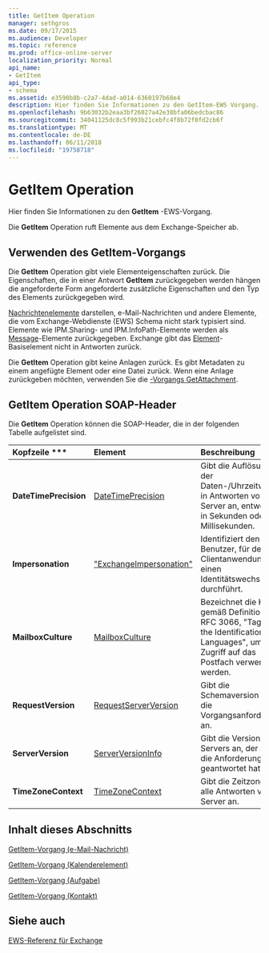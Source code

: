 ```yaml
---
title: GetItem Operation
manager: sethgros
ms.date: 09/17/2015
ms.audience: Developer
ms.topic: reference
ms.prod: office-online-server
localization_priority: Normal
api_name:
- GetItem
api_type:
- schema
ms.assetid: e3590b8b-c2a7-4dad-a014-6360197b68e4
description: Hier finden Sie Informationen zu den GetItem-EWS Vorgang.
ms.openlocfilehash: 9b63032b2eaa3bf26027a42e38bfa06bedcbac86
ms.sourcegitcommit: 34041125dc8c5f993b21cebfc4f8b72f0fd2cb6f
ms.translationtype: MT
ms.contentlocale: de-DE
ms.lasthandoff: 06/11/2018
ms.locfileid: "19758718"
---
```

# <a name="getitem-operation"></a>GetItem Operation

Hier finden Sie Informationen zu den **GetItem** -EWS-Vorgang. 
  
Die **GetItem** Operation ruft Elemente aus dem Exchange-Speicher ab. 
  
## <a name="using-the-getitem-operation"></a>Verwenden des GetItem-Vorgangs

Die **GetItem** Operation gibt viele Elementeigenschaften zurück. Die Eigenschaften, die in einer Antwort **GetItem** zurückgegeben werden hängen die angeforderte Form angeforderte zusätzliche Eigenschaften und den Typ des Elements zurückgegeben wird. 
  
[Nachrichtenelemente](message-ex15websvcsotherref.md) darstellen, e-Mail-Nachrichten und andere Elemente, die vom Exchange-Webdienste (EWS) Schema nicht stark typisiert sind. Elemente wie IPM.Sharing- und IPM.InfoPath-Elemente werden als [Message](message-ex15websvcsotherref.md)-Elemente zurückgegeben. Exchange gibt das [Element](item.md)-Basiselement nicht in Antworten zurück. 
  
Die **GetItem** Operation gibt keine Anlagen zurück. Es gibt Metadaten zu einem angefügte Element oder eine Datei zurück. Wenn eine Anlage zurückgeben möchten, verwenden Sie die [-Vorgangs GetAttachment](getattachment-operation.md).
  
## <a name="getitem-operation-soap-headers"></a>GetItem Operation SOAP-Header

Die **GetItem** Operation können die SOAP-Header, die in der folgenden Tabelle aufgelistet sind. 
  
|Kopfzeile ***|****Element****|****Beschreibung****|
|:-----|:-----|:-----|
|**DateTimePrecision** <br/> |[DateTimePrecision](datetimeprecision.md) <br/> |Gibt die Auflösung der Daten-/Uhrzeitwerte in Antworten vom Server an, entweder in Sekunden oder in Millisekunden.  <br/> |
|**Impersonation** <br/> |["ExchangeImpersonation"](exchangeimpersonation.md) <br/> |Identifiziert den Benutzer, für den die Clientanwendung einen Identitätswechsel durchführt.  <br/> |
|**MailboxCulture** <br/> |[MailboxCulture](mailboxculture.md) <br/> |Bezeichnet die Kultur gemäß Definition in RFC 3066, "Tags for the Identification des Languages", um Zugriff auf das Postfach verwendet werden.  <br/> |
|**RequestVersion** <br/> |[RequestServerVersion](requestserverversion.md) <br/> |Gibt die Schemaversion für die Vorgangsanforderung an.  <br/> |
|**ServerVersion** <br/> |[ServerVersionInfo](serverversioninfo.md) <br/> |Gibt die Version des Servers an, der auf die Anforderung geantwortet hat.  <br/> |
|**TimeZoneContext** <br/> |[TimeZoneContext](timezonecontext.md) <br/> |Gibt die Zeitzone für alle Antworten vom Server an.  <br/> |
   
## <a name="in-this-section"></a>Inhalt dieses Abschnitts

[GetItem-Vorgang (e-Mail-Nachricht)](getitem-operation-email-message.md)
  
[GetItem-Vorgang (Kalenderelement)](getitem-operation-calendar-item.md)
  
[GetItem-Vorgang (Aufgabe)](getitem-operation-task.md)
  
[GetItem-Vorgang (Kontakt)](getitem-operation-contact.md)
  
## <a name="see-also"></a>Siehe auch



[EWS-Referenz für Exchange](ews-reference-for-exchange.md)

